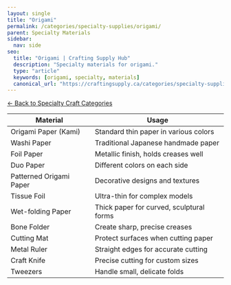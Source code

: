 ```yaml
---
layout: single
title: "Origami"
permalink: /categories/specialty-supplies/origami/
parent: Specialty Materials
sidebar:
  nav: side
seo:
  title: "Origami | Crafting Supply Hub"
  description: "Specialty materials for origami."
  type: "article"
  keywords: [origami, specialty, materials]
  canonical_url: "https://craftingsupply.ca/categories/specialty-supplies/origami/"
---
```

[← Back to Specialty Craft Categories](/categories/specialty-supplies/)

| Material | Usage |
|----------|-------|
| Origami Paper (Kami) | Standard thin paper in various colors |
| Washi Paper | Traditional Japanese handmade paper |
| Foil Paper | Metallic finish, holds creases well |
| Duo Paper | Different colors on each side |
| Patterned Origami Paper | Decorative designs and textures |
| Tissue Foil | Ultra-thin for complex models |
| Wet-folding Paper | Thick paper for curved, sculptural forms |
| Bone Folder | Create sharp, precise creases |
| Cutting Mat | Protect surfaces when cutting paper |
| Metal Ruler | Straight edges for accurate cutting |
| Craft Knife | Precise cutting for custom sizes |
| Tweezers | Handle small, delicate folds |
